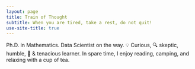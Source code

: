 ```yaml
---
layout: page
title: Train of Thought
subtitle: When you are tired, take a rest, do not quit!
use-site-title: true
---
```


Ph.D. in Mathematics.  Data Scientist on the way. 💡 Curious, 🔍 skeptic, humble, 🔰 & tenacious learner.  In spare time, I enjoy reading, camping, and relaxing with a cup of tea.
